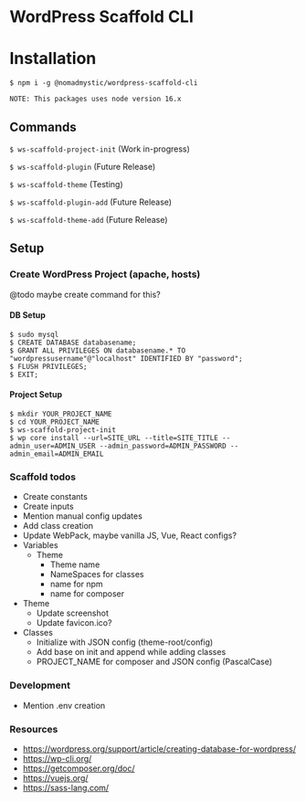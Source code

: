 # WordPress Scaffold CLI

# Installation 
`$ npm i -g @nomadmystic/wordpress-scaffold-cli`

    NOTE: This packages uses node version 16.x


## Commands
`$ ws-scaffold-project-init` (Work in-progress)

`$ ws-scaffold-plugin` (Future Release)

`$ ws-scaffold-theme` (Testing)

`$ ws-scaffold-plugin-add` (Future Release)

`$ ws-scaffold-theme-add` (Future Release)

## Setup
### Create WordPress Project (apache, hosts)
@todo maybe create command for this?

#### DB Setup 
```shell
$ sudo mysql
$ CREATE DATABASE databasename;
$ GRANT ALL PRIVILEGES ON databasename.* TO "wordpressusername"@"localhost" IDENTIFIED BY "password";
$ FLUSH PRIVILEGES;
$ EXIT;
```

#### Project Setup

```shell
$ mkdir YOUR_PROJECT_NAME
$ cd YOUR_PROJECT_NAME
$ ws-scaffold-project-init
$ wp core install --url=SITE_URL --title=SITE_TITLE --admin_user=ADMIN_USER --admin_password=ADMIN_PASSWORD --admin_email=ADMIN_EMAIL
```

### Scaffold todos 
* Create constants 
* Create inputs
* Mention manual config updates
* Add class creation 
* Update WebPack, maybe vanilla JS, Vue, React configs?
* Variables 
  * Theme
    * Theme name
    * NameSpaces for classes 
    * name for npm 
    * name for composer
* Theme
  * Update screenshot 
  * Update favicon.ico? 
* Classes
  * Initialize with JSON config (theme-root/config)
  * Add base on init and append while adding classes
  * PROJECT_NAME for composer and JSON config (PascalCase)
  
### Development
* Mention .env creation

### Resources
* https://wordpress.org/support/article/creating-database-for-wordpress/
* https://wp-cli.org/
* https://getcomposer.org/doc/
* https://vuejs.org/
* https://sass-lang.com/
